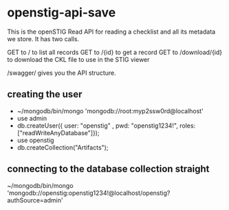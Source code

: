 # openstig-api-save
This is the openSTIG Read API for reading a checklist and all its metadata we store. It has two calls.

GET to / to list all records
GET to /{id} to get a record
GET to /download/{id} to download the CKL file to use in the STIG viewer

/swagger/ gives you the API structure.


## creating the user
* ~/mongodb/bin/mongo 'mongodb://root:myp2ssw0rd@localhost'
* use admin
* db.createUser({ user: "openstig" , pwd: "openstig1234!", roles: ["readWriteAnyDatabase"]});
* use openstig
* db.createCollection("Artifacts");

## connecting to the database collection straight
~/mongodb/bin/mongo 'mongodb://openstig:openstig1234!@localhost/openstig?authSource=admin'
